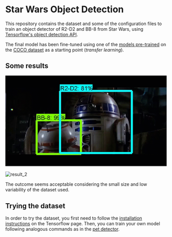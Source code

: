 # Star Wars Object Detection
This repository contains the dataset and some of the configuration files to train an object detector of R2-D2 and BB-8 from Star Wars, 
using [Tensorflow's object detection API](https://github.com/tensorflow/models/tree/master/research/object_detection).

The final model has been fine-tuned using one of the [models pre-trained](https://github.com/tensorflow/models/blob/master/research/object_detection/g3doc/detection_model_zoo.md)
on the [COCO dataset](http://mscoco.org/) as a starting point (*transfer learning*).

## Some results
![result_1](https://github.com/averdones/star_wars_object_detection/blob/master/results/result_1.gif "Result 1")

![result_2](https://github.com/averdones/star_wars_object_detection/blob/master/results/result_2.gif "Result 2")

The outcome seems acceptable considering the small size and low variability of the dataset used.

## Trying the dataset
In order to try the dataset, you first need to follow the [installation instructions](https://github.com/tensorflow/models/blob/master/research/object_detection/g3doc/installation.md) on the Tensorflow page. 
Then, you can train your own model following analogous commands as in the [pet detector](https://github.com/tensorflow/models/blob/master/research/object_detection/g3doc/running_pets.md).
